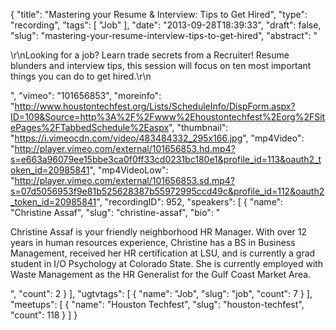 {
  "title": "Mastering your Resume & Interview: Tips to Get Hired",
  "type": "recording",
  "tags": [
    "Job"
  ],
  "date": "2013-09-28T18:39:33",
  "draft": false,
  "slug": "mastering-your-resume-interview-tips-to-get-hired",
  "abstract": "<p>\r\nLooking for a job?  Learn trade secrets from a Recruiter!  Resume blunders and interview tips, this session will focus on ten most important things you can do to get hired.\r\n</p>",
  "vimeo": "101656853",
  "moreinfo": "http://www.houstontechfest.org/Lists/ScheduleInfo/DispForm.aspx?ID=109&Source=http%3A%2F%2Fwww%2Ehoustontechfest%2Eorg%2FSitePages%2FTabbedSchedule%2Easpx",
  "thumbnail": "https://i.vimeocdn.com/video/483484332_295x166.jpg",
  "mp4Video": "http://player.vimeo.com/external/101656853.hd.mp4?s=e663a96079ee15bbe3ca0f0ff33cd0231bc180e1&profile_id=113&oauth2_token_id=20985841",
  "mp4VideoLow": "http://player.vimeo.com/external/101656853.sd.mp4?s=07d5056953f9e81b525628387b55972995ccd49c&profile_id=112&oauth2_token_id=20985841",
  "recordingID": 952,
  "speakers": [
    {
      "name": "Christine Assaf",
      "slug": "christine-assaf",
      "bio": "<p>Christine Assaf is your friendly neighborhood HR Manager. With over 12 years in human resources experience, Christine has a BS in Business Management, received her HR certification at LSU, and is currently a grad student in I/O Psychology at Colorado State. She is currently employed with Waste Management as the HR Generalist for the Gulf Coast Market Area.</p>",
      "count": 2
    }
  ],
  "ugtvtags": [
    {
      "name": "Job",
      "slug": "job",
      "count": 7
    }
  ],
  "meetups": [
    {
      "name": "Houston Techfest",
      "slug": "houston-techfest",
      "count": 118
    }
  ]
}